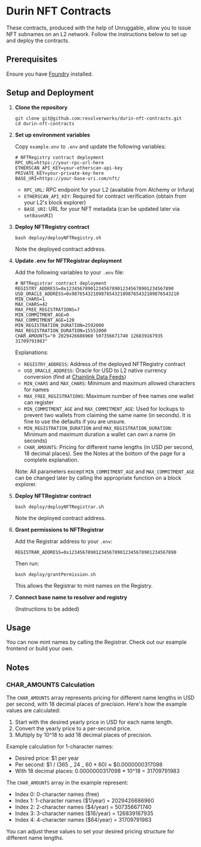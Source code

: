 # Durin NFT Contracts

These contracts, produced with the help of Unruggable, allow you to issue NFT subnames on an L2 network. Follow the instructions below to set up and deploy the contracts.

## Prerequisites

Ensure you have [Foundry](https://book.getfoundry.sh/) installed.

## Setup and Deployment

1. **Clone the repository**

   ```shell
   git clone git@github.com:resolverworks/durin-nft-contracts.git
   cd durin-nft-contracts
   ```

2. **Set up environment variables**

   Copy `example.env` to `.env` and update the following variables:

   ```env
   # NFTRegistry contract deployment
   RPC_URL=https://your-rpc-url-here
   ETHERSCAN_API_KEY=your-etherscan-api-key
   PRIVATE_KEY=your-private-key-here
   BASE_URI=https://your-base-uri.com/nft/
   ```

   - `RPC_URL`: RPC endpoint for your L2 (available from Alchemy or Infura)
   - `ETHERSCAN_API_KEY`: Required for contract verification (obtain from your L2's block explorer)
   - `BASE_URI`: URL for your NFT metadata (can be updated later via `setBaseURI`)

3. **Deploy NFTRegistry contract**

   ```shell
   bash deploy/deployNFTRegistry.sh
   ```

   Note the deployed contract address.

4. **Update .env for NFTRegistrar deployment**

   Add the following variables to your `.env` file:

   ```env
   # NFTRegistrar contract deployment
   REGISTRY_ADDRESS=0x1234567890123456789012345678901234567890
   USD_ORACLE_ADDRESS=0x9876543210987654321098765432109876543210
   MIN_CHARS=1
   MAX_CHARS=42
   MAX_FREE_REGISTRATIONS=7
   MIN_COMMITMENT_AGE=0
   MAX_COMMITMENT_AGE=120
   MIN_REGISTRATION_DURATION=2592000
   MAX_REGISTRATION_DURATION=15552000
   CHAR_AMOUNTS="0 2029426686960 507356671740 126839167935 31709791983"
   ```

   Explanations:

   - `REGISTRY_ADDRESS`: Address of the deployed NFTRegistry contract
   - `USD_ORACLE_ADDRESS`: Oracle for USD to L2 native currency conversion (find at [Chainlink Data Feeds](https://data.chain.link/feeds))
   - `MIN_CHARS` and `MAX_CHARS`: Minimum and maximum allowed characters for names
   - `MAX_FREE_REGISTRATIONS`: Maximum number of free names one wallet can register
   - `MIN_COMMITMENT_AGE` and `MAX_COMMITMENT_AGE`: Used for lockups to prevent two wallets from claiming the same name (in seconds). It is fine to use the defaults if you are unsure.
   - `MIN_REGISTRATION_DURATION` and `MAX_REGISTRATION_DURATION`: Minimum and maximum duration a wallet can own a name (in seconds)
   - `CHAR_AMOUNTS`: Pricing for different name lengths (in USD per second, 18 decimal places). See the Notes at the bottom of the page for a complete explanation.

   Note: All parameters except `MIN_COMMITMENT_AGE` and `MAX_COMMITMENT_AGE` can be changed later by calling the appropriate function on a block explorer.

5. **Deploy NFTRegistrar contract**

   ```shell
   bash deploy/deployNFTRegistrar.sh
   ```

   Note the deployed contract address.

6. **Grant permissions to NFTRegistrar**

   Add the Registrar address to your `.env`:

   ```env
   REGISTRAR_ADDRESS=0x1234567890123456789012345678901234567890
   ```

   Then run:

   ```shell
   bash deploy/grantPermission.sh
   ```

   This allows the Registrar to mint names on the Registry.

7. **Connect base name to resolver and registry**

   (Instructions to be added)

## Usage

You can now mint names by calling the Registrar. Check out our example frontend or build your own.

## Notes

### CHAR_AMOUNTS Calculation

The `CHAR_AMOUNTS` array represents pricing for different name lengths in USD per second, with 18 decimal places of precision. Here's how the example values are calculated:

1. Start with the desired yearly price in USD for each name length.
2. Convert the yearly price to a per-second price.
3. Multiply by 10^18 to add 18 decimal places of precision.

Example calculation for 1-character names:

- Desired price: $1 per year
- Per second: $1 / (365 _ 24 _ 60 \* 60) ≈ $0.0000000317098
- With 18 decimal places: 0.0000000317098 \* 10^18 = 31709791983

The `CHAR_AMOUNTS` array in the example represent:

- Index 0: 0-character names (free)
- Index 1: 1-character names ($1/year) = 2029426686960
- Index 2: 2-character names ($4/year) = 507356671740
- Index 3: 3-character names ($16/year) = 126839167935
- Index 4: 4-character names ($64/year) = 31709791983

You can adjust these values to set your desired pricing structure for different name lengths.
